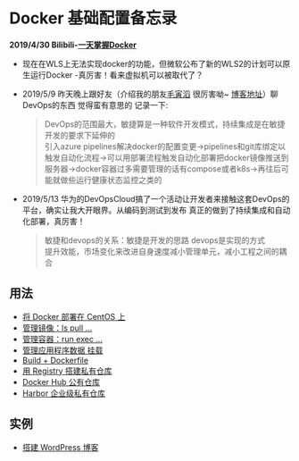 # Docker 基础配置备忘录

__2019/4/30   Bilibili-[一天掌握Docker](https://www.bilibili.com/video/av49731612)__<br>
* 现在在WLS上无法实现docker的功能，但微软公布了新的WLS2的计划可以原生运行Docker -真厉害！看来虚拟机可以被取代了？<br>

* 2019/5/9    昨天晚上跟好友（介绍我的朋友[毛寅滔](https://github.com/yiluomyt) 很厉害呦~ [博客地址](https://blog.mytyiluo.cn/)）聊DevOps的东西 觉得蛮有意思的 记录一下:
    >DevOps的范围最大，敏捷算是一种软件开发模式，持续集成是在敏捷开发的要求下延伸的<br>
    引入azure pipelines解决docker的配置变更->pipelines和git库绑定以触发自动化流程->可以用部署流程触发自动化部署把docker镜像推送到服务器->docker容器过多需要管理的话有compose或者k8s->再往后可能就做些运行健康状态监控之类的

* 2019/5/13   华为的DevOpsCloud搞了一个活动让开发者来接触这套DevOps的平台，确实让我大开眼界。从编码到测试到发布 真正的做到了持续集成和自动化部署，真厉害！
    >敏捷和devops的关系：敏捷是开发的思路 devops是实现的方式<br>
    提升效能，市场变化来改进自身速度减小管理单元，减小工程之间的耦合

## 用法

+ [将 Docker 部署在 CentOS 上](https://github.com/lcePolarBear/Docker_Basic_Config_Note/blob/master/B站-一天掌握Docker/部署在CentOS上.md)
+ [管理镜像：ls pull ...](https://github.com/lcePolarBear/Docker_Basic_Config_Note/blob/master/B站-一天掌握Docker/怎么管理镜像.md)
+ [管理容器：run exec ...](https://github.com/lcePolarBear/Docker_Basic_Config_Note/blob/master/B站-一天掌握Docker/怎么管理容器.md)
+ [管理应用程序数据 挂载](https://github.com/lcePolarBear/Docker_Basic_Config_Note/blob/master/B站-一天掌握Docker/管理应用程序数据.md)
+ [Build + Dockerfile](https://github.com/lcePolarBear/Docker_Basic_Config_Note/blob/master/B站-一天掌握Docker/Dockerfile的领域.md)
+ [用 Registry 搭建私有仓库](https://github.com/lcePolarBear/Docker_Basic_Config_Note/blob/master/B站-一天掌握Docker/用Registry来搭建自己的私有docker仓库.md)<br>
+ [Docker Hub 公有仓库](https://github.com/lcePolarBear/Docker_Basic_Config_Note/blob/master/B站-一天掌握Docker/Docker%20Hub.md)
+ [Harbor 企业级私有仓库](https://github.com/lcePolarBear/Docker_Basic_Config_Note/blob/master/B站-一天掌握Docker/选修：Harbor企业级私有镜像搭建.md)

## 实例

+ [搭建 WordPress 博客](https://github.com/lcePolarBear/Docker_Basic_Config_Note/blob/master/B站-一天掌握Docker/用LNMP平台搭建WordPress.md)